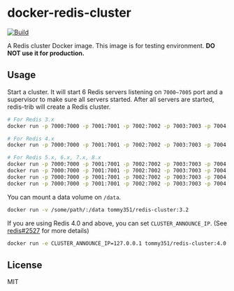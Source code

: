 # docker-redis-cluster

[![Build](https://github.com/tommy351/docker-redis-cluster/actions/workflows/build.yml/badge.svg)](https://github.com/tommy351/docker-redis-cluster/actions/workflows/build.yml)

A Redis cluster Docker image. This image is for testing environment. **DO NOT use it for production.**

## Usage

Start a cluster. It will start 6 Redis servers listening on `7000~7005` port and a supervisor to make sure all servers started. After all servers are started, redis-trib will create a Redis cluster.

``` sh
# For Redis 3.x
docker run -p 7000:7000 -p 7001:7001 -p 7002:7002 -p 7003:7003 -p 7004:7004 -p 7005:7005 tommy351/redis-cluster:3.2

# For Redis 4.x
docker run -p 7000:7000 -p 7001:7001 -p 7002:7002 -p 7003:7003 -p 7004:7004 -p 7005:7005 tommy351/redis-cluster:4.0

# For Redis 5.x, 6.x, 7.x, 8.x
docker run -p 7000:7000 -p 7001:7001 -p 7002:7002 -p 7003:7003 -p 7004:7004 -p 7005:7005 tommy351/redis-cluster:5.0
docker run -p 7000:7000 -p 7001:7001 -p 7002:7002 -p 7003:7003 -p 7004:7004 -p 7005:7005 tommy351/redis-cluster:6.0
docker run -p 7000:7000 -p 7001:7001 -p 7002:7002 -p 7003:7003 -p 7004:7004 -p 7005:7005 tommy351/redis-cluster:7.2
docker run -p 7000:7000 -p 7001:7001 -p 7002:7002 -p 7003:7003 -p 7004:7004 -p 7005:7005 tommy351/redis-cluster:8.0
```

You can mount a data volume on `/data`.

``` sh
docker run -v /some/path/:/data tommy351/redis-cluster:3.2
```

If you are using Redis 4.0 and above, you can set `CLUSTER_ANNOUNCE_IP`. (See [redis#2527](https://github.com/antirez/redis/issues/2527) for more details)

``` sh
docker run -e CLUSTER_ANNOUNCE_IP=127.0.0.1 tommy351/redis-cluster:4.0
```

## License

MIT
